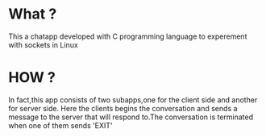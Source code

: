 # What ?
This a chatapp developed with C programming language to experement with sockets in Linux
# HOW ?
In fact,this app consists of two subapps,one for the client side and another for server side.
Here the clients begins the conversation and sends a message to the server that will respond to.The conversation is terminated when one of them sends  'EXIT'
